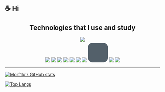 ## ☕️ Hi

<div align="center">
    <h2>Technologies that I use and study</h2>
</div>
<div align="center">
    <img src="https://github.com/onemarc/tech-icons/blob/main/icons/stackoverflow-dark.svg" width="92">
</div>
<div align="center">
    <img src="https://github.com/onemarc/tech-icons/blob/main/icons/go-dark.svg" width="64">
    <img src="https://github.com/onemarc/tech-icons/blob/main/icons/grpc.svg" width="64">
    <img src="https://github.com/onemarc/tech-icons/blob/main/icons/postgressql-dark.svg" width="64">
    <img src="https://github.com/onemarc/tech-icons/blob/main/icons/redis-dark.svg" width="64">
    <img src="https://github.com/onemarc/tech-icons/blob/main/icons/mongodb-dark.svg" width="64">
    <img src="https://github.com/onemarc/tech-icons/blob/main/icons/linux-dark.svg" width="64">
    <img src="https://github.com/onemarc/tech-icons/blob/main/icons/git.svg" width="64">
    <img src="https://github.com/onemarc/tech-icons/blob/main/icons/yaml.svg" width="64">
    <img src="https://github.com/onemarc/tech-icons/blob/main/icons/postman.svg" width="64">
    <img src="https://github.com/onemarc/tech-icons/blob/main/icons/html.svg" width="64">
</div>

---

[![Morf1lo's GitHub stats](https://github-readme-stats.vercel.app/api?username=morf1lo&theme=radical&show_icons=true&hide_border=true&icon_color=f1f1f1)](https://github.com/anuraghazra/github-readme-stats)

[![Top Langs](https://github-readme-stats.vercel.app/api/top-langs/?username=morf1lo&layout=compact&theme=radical&hide_border=true)](https://github.com/anuraghazra/github-readme-stats)
